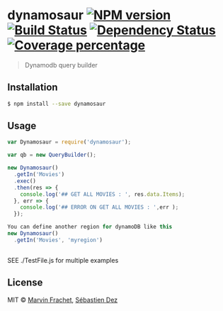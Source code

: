 # dynamosaur [![NPM version][npm-image]][npm-url] [![Build Status][travis-image]][travis-url] [![Dependency Status][daviddm-image]][daviddm-url] [![Coverage percentage][coveralls-image]][coveralls-url]
> Dynamodb query builder

## Installation

```sh
$ npm install --save dynamosaur
```

## Usage

```js
var Dynamosaur = require('dynamosaur');

var qb = new QueryBuilder();

new Dynamosaur()
  .getIn('Movies')
  .exec()
  .then(res => {
    console.log('## GET ALL MOVIES : ', res.data.Items);
  }, err => {
    console.log('## ERROR ON GET ALL MOVIES : ',err );
  });

You can define another region for dynamoDB like this
new Dynamosaur()
  .getIn('Movies', 'myregion')
  
```

SEE ./TestFile.js for multiple examples

## License

MIT © [Marvin Frachet](http://marvinfrachet.com), [Sébastien Dez](http://sebdez.fr)

[npm-image]: https://badge.fury.io/js/dynamosaur.svg
[npm-url]: https://npmjs.org/package/dynamosaur
[travis-image]: https://travis-ci.org/Skahrz/dynamosaur.svg?branch=master
[travis-url]: https://travis-ci.org/Skahrz/dynamosaur
[daviddm-image]: https://david-dm.org/Skahrz/dynamosaur.svg?theme=shields.io
[daviddm-url]: https://david-dm.org/Skahrz/dynamosaur
[coveralls-image]: https://coveralls.io/repos/Skahrz/dynamosaur/badge.svg
[coveralls-url]: https://coveralls.io/r/Skahrz/dynamosaur
